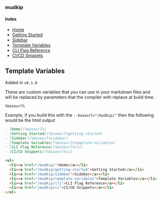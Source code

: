 ### mudkip

#### Index

- [Home](/)
- [Getting Started](/getting-started)
- [Sidebar](/sidebar)
- [Template Variables](/template-variables)
- [CLI Flag Reference](/cli)
- [CI/CD Snippets](/ci)

## Template Variables

Added in `v0.1.8`

These are custom variables that you can use in your markdown files and will be replaced by parameters
that the compiler with replace at build time.

`%baseurl%`

Example, if you build this with the `--baseurl="/mudkip/"` then the following would be the html output

```md
- [Home](%baseurl%)
- [Getting Started](%baseurl%getting-started)
- [Sidebar](%baseurl%sidebar)
- [Template Variables](%baseurl%template-variables)
- [CLI Flag Reference](%baseurl%cli)
- [CI/CD Snippets](%baseurl%ci)
```

```html
<ul>
  <li><a href="/mudkip/">Home</a></li>
  <li><a href="/mudkip/getting-started">Getting Started</a></li>
  <li><a href="/mudkip/sidebar">Sidebar</a></li>
  <li><a href="/mudkip/template-variables">Template Variables</a></li>
  <li><a href="/mudkip/cli">CLI Flag Reference</a></li>
  <li><a href="/mudkip/ci">CI/CD Snippets</a></li>
</ul>
```
